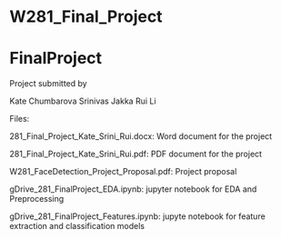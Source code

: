 # W281_Final_Project
# FinalProject

Project submitted by 

Kate Chumbarova
Srinivas Jakka
Rui Li

Files:

281_Final_Project_Kate_Srini_Rui.docx: Word document for the project

281_Final_Project_Kate_Srini_Rui.pdf: PDF document for the project

W281_FaceDetection_Project_Proposal.pdf: Project proposal

gDrive_281_FinalProject_EDA.ipynb: jupyter notebook for EDA and Preprocessing

gDrive_281_FinalProject_Features.ipynb: jupyte notebook for feature extraction and classification models
